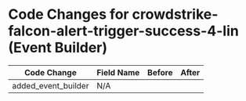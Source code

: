 # Code Changes for crowdstrike-falcon-alert-trigger-success-4-lin (Event Builder)

| Code Change | Field Name | Before | After |
|-------------|------------|--------|-------|
| added_event_builder | N/A |  |  |